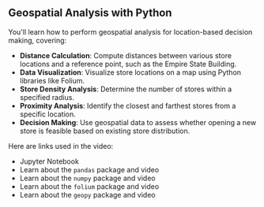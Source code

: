 ## Geospatial Analysis with Python

[](https://youtu.be/m_qayAJt-yE)

You'll learn how to perform geospatial analysis for location-based decision making, covering:

- **Distance Calculation**: Compute distances between various store locations and a reference point, such as the Empire State Building.
- **Data Visualization**: Visualize store locations on a map using Python libraries like Folium.
- **Store Density Analysis**: Determine the number of stores within a specified radius.
- **Proximity Analysis**: Identify the closest and farthest stores from a specific location.
- **Decision Making**: Use geospatial data to assess whether opening a new store is feasible based on existing store distribution.

Here are links used in the video:

- Jupyter Notebook
- Learn about the `pandas` package and video
- Learn about the `numpy` package and video
- Learn about the `folium` package and video
- Learn about the `geopy` package and video